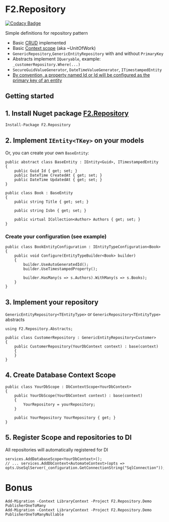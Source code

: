 # F2.Repository

[![Codacy Badge](https://app.codacy.com/project/badge/Grade/437c96b3e26148528379e0da04d97afd)](https://www.codacy.com/gh/TheTrigger/Oibi.Repository/dashboard?utm_source=github.com&amp;utm_medium=referral&amp;utm_content=TheTrigger/Oibi.Repository&amp;utm_campaign=Badge_Grade)

Simple definitions for repository pattern

- Basic [CRUD](https://en.wikipedia.org/wiki/Create,_read,_update_and_delete) implemented
- Basic [Context scope](https://mehdi.me/ambient-dbcontext-in-ef6/) (aka ~UnitOfWork)
- `GenericRepository`,`GenericEntityRepository` with and without `PrimaryKey`
- Abstracts implement `IQueryable`, example: `_customerRepository.Where(...)`
- `SecureGuidValueGenerator`, `DateTimeValueGenerator`, `ITimestampedEntity`
- [By convention, a property named Id or <type name>Id will be configured as the primary key of an entity](https://docs.microsoft.com/it-it/ef/core/modeling/keys#conventions)

## Getting started

## 1. Install Nuget package [F2.Repository](https://www.nuget.org/packages/Oibi.Repository/)

```sh
Install-Package F2.Repository
```

## 2. Implement `IEntity<TKey>` on your models

Or, you can create your own `BaseEntity`:

```Csharp
public abstract class BaseEntity : IEntity<Guid>, ITimestampedEntity
{
	public Guid Id { get; set; }
	public DateTime CreatedAt { get; set; }
	public DateTime UpdatedAt { get; set; }
}
```

```Csharp
public class Book : BaseEntity
{
    public string Title { get; set; }

    public string Isbn { get; set; }

	public virtual ICollection<Author> Authors { get; set; }
}
```

### Create your configuration (see example)

```Csharp
public class BookEntityConfiguration : IEntityTypeConfiguration<Book>
{
	public void Configure(EntityTypeBuilder<Book> builder)
	{
		builder.UseAutoGeneratedId();
		builder.UseTimestampedProperty();

		builder.HasMany(s => s.Authors).WithMany(s => s.Books);
	}
}
```

## 3. Implement your repository

`GenericEntityRepository<TEntityType>` or `GenericRepository<TEntityType>` abstracts

```CSharp
using F2.Repository.Abstracts;

public class CustomerRepository : GenericEntityRepository<Customer>
{
    public CustomerRepository(YourDbContext context) : base(context)
    {
    }
}

```

## 4. Create Database Context Scope

```Csharp
public class YourDbScope : DbContextScope<YourDbContext>
{
    public YourDbScope(YourDbContext context) : base(context)
    {
        YourRepository = yourRepository;
    }

    public YourRepository YourRepository { get; }
}
```

## 5. Register Scope and repositories to DI

All repositories will automatically registered for DI

```Csharp
services.AddDatabaseScope<YourDbContext>();
// ... services.AddDbContext<AutomateContext>(opts => opts.UseSqlServer(_configuration.GetConnectionString("SqlConnection"));
```



# Bonus

```
Add-Migration -Context LibraryContext -Project F2.Repository.Demo PublisherOneToMany
Add-Migration -Context LibraryContext -Project F2.Repository.Demo PublisherOneToManyNullable


```